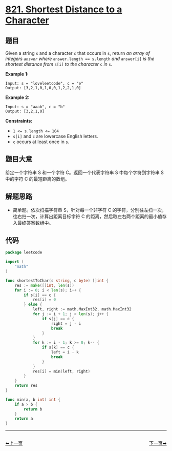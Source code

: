 # [821. Shortest Distance to a Character](https://leetcode.com/problems/shortest-distance-to-a-character/)


## 题目

Given a string `s` and a character `c` that occurs in `s`, return *an array of integers `answer` where* `answer.length == s.length` *and* `answer[i]` *is the shortest distance from* `s[i]` *to the character* `c` *in* `s`.

**Example 1:**

```
Input: s = "loveleetcode", c = "e"
Output: [3,2,1,0,1,0,0,1,2,2,1,0]
```

**Example 2:**

```
Input: s = "aaab", c = "b"
Output: [3,2,1,0]
```

**Constraints:**

- `1 <= s.length <= 104`
- `s[i]` and `c` are lowercase English letters.
- `c` occurs at least once in `s`.

## 题目大意

给定一个字符串 S 和一个字符 C。返回一个代表字符串 S 中每个字符到字符串 S 中的字符 C 的最短距离的数组。

## 解题思路

- 简单题。依次扫描字符串 S，针对每一个非字符 C 的字符，分别往左扫一次，往右扫一次，计算出距离目标字符 C 的距离，然后取左右两个距离的最小值存入最终答案数组中。

## 代码

```go
package leetcode

import (
	"math"
)

func shortestToChar(s string, c byte) []int {
	res := make([]int, len(s))
	for i := 0; i < len(s); i++ {
		if s[i] == c {
			res[i] = 0
		} else {
			left, right := math.MaxInt32, math.MaxInt32
			for j := i + 1; j < len(s); j++ {
				if s[j] == c {
					right = j - i
					break
				}
			}
			for k := i - 1; k >= 0; k-- {
				if s[k] == c {
					left = i - k
					break
				}
			}
			res[i] = min(left, right)
		}
	}
	return res
}

func min(a, b int) int {
	if a > b {
		return b
	}
	return a
}
```


----------------------------------------------
<div style="display: flex;justify-content: space-between;align-items: center;">
<p><a href="https://books.halfrost.com/leetcode/ChapterFour/0800~0899/0819.Most-Common-Word/">⬅️上一页</a></p>
<p><a href="https://books.halfrost.com/leetcode/ChapterFour/0800~0899/0826.Most-Profit-Assigning-Work/">下一页➡️</a></p>
</div>
